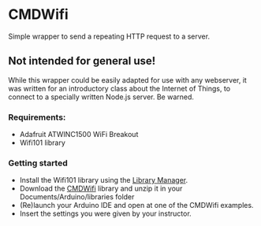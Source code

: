 # CMDWifi

Simple wrapper to send a repeating HTTP request to a server.

## Not intended for general use!
While this wrapper could be easily adapted for use with any webserver, it was written for an introductory class about the Internet of Things, to connect to a specially written Node.js server. Be warned.


### Requirements:
* Adafruit ATWINC1500 WiFi Breakout
* Wifi101 library

### Getting started
* Install the Wifi101 library using the [Library Manager](https://www.arduino.cc/en/Guide/Libraries).
* Download the [CMDWifi](https://github.com/hansvana/CMDWifi/archive./master.zip) library and unzip it in your Documents/Arduino/libraries folder
* (Re)launch your Arduino IDE and open at one of the CMDWifi examples.
* Insert the settings you were given by your instructor.

